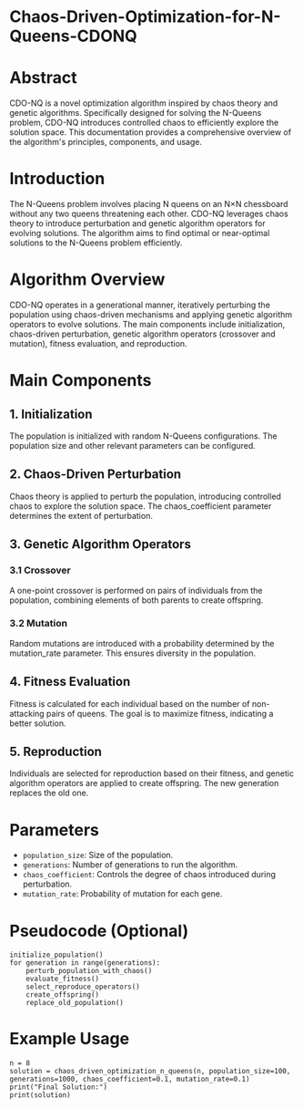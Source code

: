 # Chaos-Driven-Optimization-for-N-Queens-CDONQ
# Abstract

CDO-NQ is a novel optimization algorithm inspired by chaos theory and genetic algorithms. Specifically designed for solving the N-Queens problem, CDO-NQ introduces controlled chaos to efficiently explore the solution space. This documentation provides a comprehensive overview of the algorithm's principles, components, and usage.

# Introduction

The N-Queens problem involves placing N queens on an N×N chessboard without any two queens threatening each other. CDO-NQ leverages chaos theory to introduce perturbation and genetic algorithm operators for evolving solutions. The algorithm aims to find optimal or near-optimal solutions to the N-Queens problem efficiently.

# Algorithm Overview

CDO-NQ operates in a generational manner, iteratively perturbing the population using chaos-driven mechanisms and applying genetic algorithm operators to evolve solutions. The main components include initialization, chaos-driven perturbation, genetic algorithm operators (crossover and mutation), fitness evaluation, and reproduction.

# Main Components

## 1. Initialization
The population is initialized with random N-Queens configurations. The population size and other relevant parameters can be configured.

## 2. Chaos-Driven Perturbation
Chaos theory is applied to perturb the population, introducing controlled chaos to explore the solution space. The chaos_coefficient parameter determines the extent of perturbation.

## 3. Genetic Algorithm Operators
### 3.1 Crossover

A one-point crossover is performed on pairs of individuals from the population, combining elements of both parents to create offspring.

### 3.2 Mutation

Random mutations are introduced with a probability determined by the mutation_rate parameter. This ensures diversity in the population.

## 4. Fitness Evaluation
Fitness is calculated for each individual based on the number of non-attacking pairs of queens. The goal is to maximize fitness, indicating a better solution.

## 5. Reproduction
Individuals are selected for reproduction based on their fitness, and genetic algorithm operators are applied to create offspring. The new generation replaces the old one.

# Parameters

- `population_size`: Size of the population.
- `generations`: Number of generations to run the algorithm.
- `chaos_coefficient`: Controls the degree of chaos introduced during perturbation.
- `mutation_rate`: Probability of mutation for each gene.

# Pseudocode (Optional)

```
initialize_population()
for generation in range(generations):
    perturb_population_with_chaos()
    evaluate_fitness()
    select_reproduce_operators()
    create_offspring()
    replace_old_population()
```

# Example Usage

```
n = 8
solution = chaos_driven_optimization_n_queens(n, population_size=100, generations=1000, chaos_coefficient=0.1, mutation_rate=0.1)
print("Final Solution:")
print(solution)
```
